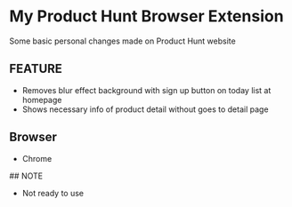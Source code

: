 # My Product Hunt Browser Extension
Some basic personal changes made on Product Hunt website

## FEATURE
- Removes blur effect background with sign up button on today list at homepage
- Shows necessary info of product detail without goes to detail page

## Browser
- Chrome

## NOTE
- Not ready to use